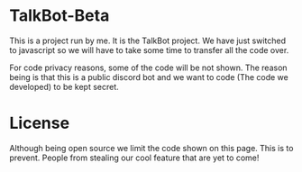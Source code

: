 ﻿# TalkBot-Beta
 This is a project run by me. It is the TalkBot project.  We have just switched to javascript so we will have to take some time to transfer all the code over.

 For code privacy reasons, some of the code will be not shown. The reason being is that this is a public discord bot and we want to code (The code we developed) to be kept secret.

# License

Although being open source we limit the code shown on this page. This is to prevent. People from stealing our cool feature that are yet to come!

